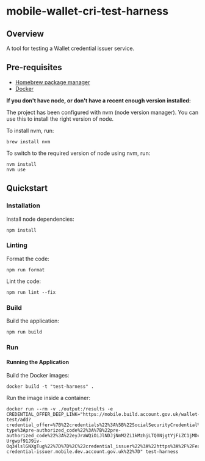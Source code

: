# mobile-wallet-cri-test-harness

## Overview
A tool for testing a Wallet credential issuer service.

## Pre-requisites
- [Homebrew package manager](https://brew.sh)
- [Docker](https://docs.docker.com/get-docker/)

**If you don't have node, or don't have a recent enough version installed:**

The project has been configured with nvm (node version manager). You can use this to install the right version of node.

To install nvm, run:
```
brew install nvm
```

To switch to the required version of node using nvm, run:
```
nvm install
nvm use
```

## Quickstart
### Installation
Install node dependencies:
```
npm install
```

### Linting
Format the code:
```
npm run format
```

Lint the code:
```
npm run lint --fix
```

### Build
Build the application:
```
npm run build
```

### Run
#### Running the Application
Build the Docker images:
```
docker build -t "test-harness" .  
```

Run the image inside a container:
```
docker run --rm -v ./output:/results -e CREDENTIAL_OFFER_DEEP_LINK="https://mobile.build.account.gov.uk/wallet-test/add?credential_offer=%7B%22credentials%22%3A%5B%22SocialSecurityCredential%22%5D%2C%22grants%22%3A%7B%22urn%3Aietf%3Aparams%3Aoauth%3Agrant-type%3Apre-authorized_code%22%3A%7B%22pre-authorized_code%22%3A%22eyJraWQiOiJlNDJjNmM2Zi1kMzhjLTQ0NjgtYjFiZC1jMDc2ZGUyMTAzYTIiLCJ0eXAiOiJKV1QiLCJhbGciOiJFUzI1NiJ9.eyJhdWQiOiJ1cm46ZmRjOmdvdjp1azp3YWxsZXQiLCJjbGllbnRJZCI6IkVYQU1QTEVfQ1JJIiwiaXNzIjoidXJuOmZkYzpnb3Y6dWs6ZXhhbXBsZS1jcmVkZW50aWFsLWlzc3VlciIsImNyZWRlbnRpYWxfaWRlbnRpZmllcnMiOlsiOTIwMDBmMDktMTEwMS00OGZlLWE0YjgtNDc2NGQyNjdjMTA0Il0sImV4cCI6MTcyMDA5OTg4NywiaWF0IjoxNzIwMDk5NTg3fQ.wbg668HQjpaKivpHZ2SBWNJHTbBa6df4mhKz0TITymiTxMsZOpXJDo_WxK-Urgwpf91J9iv-Oq34lslGNXgTug%22%7D%7D%2C%22credential_issuer%22%3A%22https%3A%2F%2Fexample-credential-issuer.mobile.dev.account.gov.uk%22%7D" test-harness
```
